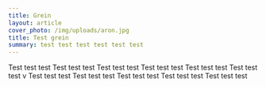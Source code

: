 ```yaml
---
title: Grein
layout: article
cover_photo: /img/uploads/aron.jpg
title: Test grein
summary: test test test test test test
---
```

Test test test Test test test Test test test Test test test Test test test Test test test v Test test test Test test test Test test test Test test test Test test test 